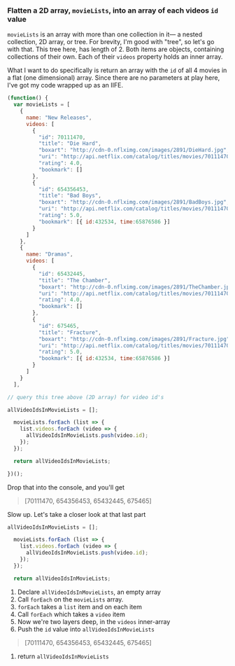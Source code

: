 ### Flatten a 2D array, `movieLists`, into an array of each videos `id` value

`movieLists` is an array with more than one collection in it— a nested collection, 2D array, or tree. For brevity, I'm good with "tree", so let's go with that. This tree here, has length of 2. Both items are objects, containing collections of their own. Each of their `videos` property holds an inner array. 

What I want to do specifically is return an array with the `id` of all 4 movies in a flat (one dimensional) array. Since there are no parameters at play here, I've got my code wrapped up as an IIFE. 

```js
(function() {
  var movieLists = [
    {
      name: "New Releases",
      videos: [
        {
          "id": 70111470,
          "title": "Die Hard",
          "boxart": "http://cdn-0.nflximg.com/images/2891/DieHard.jpg",
          "uri": "http://api.netflix.com/catalog/titles/movies/70111470",
          "rating": 4.0,
          "bookmark": []
        },
        {
          "id": 654356453,
          "title": "Bad Boys",
          "boxart": "http://cdn-0.nflximg.com/images/2891/BadBoys.jpg",
          "uri": "http://api.netflix.com/catalog/titles/movies/70111470",
          "rating": 5.0,
          "bookmark": [{ id:432534, time:65876586 }]
        }
      ]
    },
    {
      name: "Dramas",
      videos: [
        {
          "id": 65432445,
          "title": "The Chamber",
          "boxart": "http://cdn-0.nflximg.com/images/2891/TheChamber.jpg",
          "uri": "http://api.netflix.com/catalog/titles/movies/70111470",
          "rating": 4.0,
          "bookmark": []
        },
        {
          "id": 675465,
          "title": "Fracture",
          "boxart": "http://cdn-0.nflximg.com/images/2891/Fracture.jpg",
          "uri": "http://api.netflix.com/catalog/titles/movies/70111470",
          "rating": 5.0,
          "bookmark": [{ id:432534, time:65876586 }]
        }
      ]
    }
  ],

// query this tree above (2D array) for video id's

allVideoIdsInMovieLists = [];

  movieLists.forEach (list => {
    list.videos.forEach (video => {
      allVideoIdsInMovieLists.push(video.id);
    });
  });

  return allVideoIdsInMovieLists;

})();
```
Drop that into the console, and you'll get 
>[70111470, 654356453, 65432445, 675465]

Slow up. Let's take a closer look at that last part

```js
allVideoIdsInMovieLists = [];

  movieLists.forEach (list => {
    list.videos.forEach (video => {
      allVideoIdsInMovieLists.push(video.id);
    });
  });

  return allVideoIdsInMovieLists;
```
1. Declare `allVideoIdsInMovieLists`, an empty array
1. Call `forEach` on the `movieLists` array. 
1. `forEach` takes a `list` item and on each item
1. Call `forEach` which takes a `video` item 
1. Now we're two layers deep, in the `videos` inner-array
1. Push the `id` value into `allVideoIdsInMovieLists` 

>[70111470, 654356453, 65432445, 675465]

1. return `allVideoIdsInMovieLists` 
